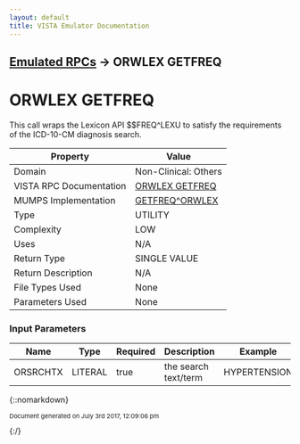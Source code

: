```yaml
---
layout: default
title: VISTA Emulator Documentation
---
```


## [Emulated RPCs](TableOfContents) &#8594; ORWLEX GETFREQ
# ORWLEX GETFREQ

This call wraps the Lexicon API $$FREQ^LEXU to satisfy the requirements of the ICD-10-CM diagnosis search.

Property | Value
--- | ---
Domain | Non-Clinical: Others
VISTA RPC Documentation | [ORWLEX GETFREQ](../VISTARPC/ORWLEX_GETFREQ)
MUMPS Implementation | [GETFREQ^ORWLEX](http://code.osehra.org/dox/Routine_ORWLEX_source.html)
Type | UTILITY
Complexity | LOW
Uses | N/A
Return Type | SINGLE VALUE
Return Description | N/A
File Types Used | None
Parameters Used | None


### Input Parameters

Name | Type | Required | Description | Example
--- | --- | --- | --- | ---
ORSRCHTX | LITERAL | true | the search text/term | HYPERTENSION

{::nomarkdown} <br/><p style="font-size: 11px">Document generated on July 3rd 2017, 12:09:06 pm</p>{:/}
